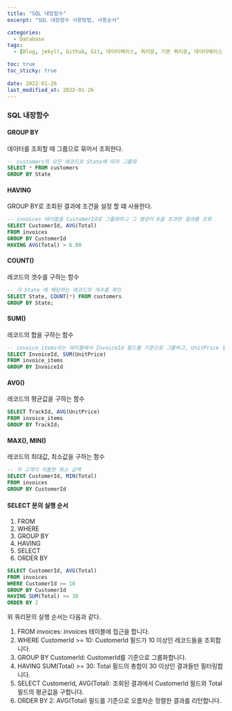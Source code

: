 ```yaml
---
title: "SQL 내장함수"
excerpt: "SQL 내장함수 사용방법, 사용순서"

categories:
  - Database
tags:
  - [Blog, jekyll, Github, Git, 데이터베이스, 쿼리문, 기본 쿼리문, 데이터베이스 명령어, 쿼리문 사용방법, sql 내장함수]

toc: true
toc_sticky: true
 
date: 2022-01-26
last_modified_at: 2022-01-26
---
```

### SQL 내장함수
#### GROUP BY
데이터를 조회할 때 그룹으로 묶어서 조회한다.
```sql
-- customers의 모든 레코드르 State에 따라 그룹화
SELECT * FROM customers
GROUP BY State
```

#### HAVING
GROUP BY로 조회된 결과에 조건을 설정 할 떄 사용한다.
```sql
-- invoices 테이블을 CustomerId로 그룹화하고 그 평균이 6을 초과한 결과를 조회
SELECT CustomerId, AVG(Total)
FROM invoices
GROUP BY CustomerId
HAVING AVG(Total) > 6.00
```

#### COUNT()
레코드의 갯수를 구하는 함수
```sql
-- 각 State 에 해당하는 레코드의 개수를 확인
SELECT State, COUNT(*) FROM customers
GROUP BY State;
```

#### SUM()
레코드의 합을 구하는 함수
```sql
-- invoice_items라는 테이블에서 InvoiceId 필드를 기준으로 그룹하고, UnitPrice 필드 값의 합을 구함
SELECT InvoiceId, SUM(UnitPrice)
FROM invoice_items
GROUP BY InvoiceId
```

#### AVG()
레코드의 평균값을 구하는 함수
```sql
SELECT TrackId, AVG(UnitPrice)
FROM invoice_items
GROUP BY TrackId;
```

#### MAX(), MIN()
레코드의 최대값, 최소값을 구하는 함수
```sql
-- 각 고객이 지불한 최소 금액
SELECT CustomerId, MIN(Total)
FROM invoices
GROUP BY CustomerId
```

#### SELECT 문의 실행 순서
1. FROM
2. WHERE
3. GROUP BY
4. HAVING
5. SELECT
6. ORDER BY

```sql
SELECT CustomerId, AVG(Total)
FROM invoices
WHERE CustomerId >= 10
GROUP BY CustomerId
HAVING SUM(Total) >= 30
ORDER BY 2
```

위 쿼리문의 실행 순서는 다음과 같다.
1. FROM invoices: invoices 테이블에 접근을 합니다.
2. WHERE CustomerId >= 10: CustomerId 필드가 10 이상인 레코드들을 조회합니다.
3. GROUP BY CustomerId: CustomerId를 기준으로 그룹화합니다.
4. HAVING SUM(Total) >= 30: Total 필드의 총합이 30 이상인 결과들만 필터링합니다.
5. SELECT CustomerId, AVG(Total): 조회된 결과에서 CustomerId 필드와 Total 필드의 평균값을 구합니다.
6. ORDER BY 2: AVG(Total) 필드를 기준으로 오름차순 정렬한 결과를 리턴합니다.